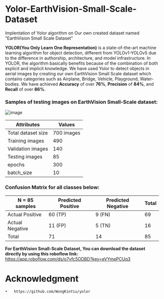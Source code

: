 # Yolor-EarthVision-Small-Scale-Dataset
Implentation of Yolor algorithm on Our own created dataset named "EarthVision Small Scale Dataset"

   **YOLOR(You Only Learn One Representation)** is a state-of-the-art machine learning algorithm for object detection, different from YOLOv1-YOLOv5 due to the difference in    authorship, architecture, and model infrastructure. In YOLOR, the algorithm basically benefits because of the combination of both explicit and implicit knowledge. We    have used Yolor to detect objects in aerial images by creating our own EarthVision Small Scale dataset which contains categories such as Airplane, Bridge, Vehicle,      Playground, Water-bodies. We have achieved **Accuracy** of over **76%**, **Precision** of **84%**, and **Recall** of over **86%**.
   
   
### Samples of testing images on EarthVision Small-Scale dataset:
![image](https://user-images.githubusercontent.com/65994527/163103236-0c0da6a0-a750-4497-b7f6-3396a8c1bed2.png)



| **Attributes**     | **Values** |
|--------------------|------------|
| Total dataset size | 700 images |
| Training images    | 490        |
| Validation images  | 140        |
| Testing images     | 85         |
| epochs             | 300        |
| batch_size         | 10         |



### Confusion Matrix for all classes below: 
| N = 85 samples  | Predicted Positive | Predicted Negative | Total |
|-----------------|--------------------|--------------------|-------|
| Actual Positive | 60 (TP)            | 9 (FN)             | 69    |
| Actual Negative | 11 (FP)            | 5 (TN)             | 16    |
| Total           | 71                 | 14                 | 85    |


**For EarthVision Small-Scale Dataset, You can download the dataset directly by using this roboflow link:** https://app.roboflow.com/ds/o7vfc5ODBD?key=eVYmePCUq3  


# Acknowledgment
    •	https://github.com/WongKinYiu/yolor
